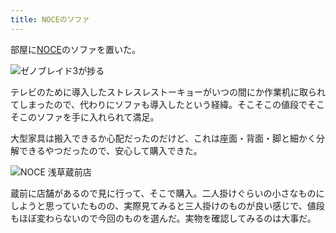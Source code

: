 ```yaml
---
title: NOCEのソファ
---
```

部屋に[NOCE](https://www.noce.co.jp/)のソファを置いた。

![](https://lh3.googleusercontent.com/e69zx2FTN2Ocv3N3Tm80KuwEzZ8BWIQB-0PMkHz-gaOxu-AdB5IuXMLBtqZqdszzvMXKZ6beosSUzYlf35aqrnVceBErnVcS0wYEiscLKt6Zf67kA7xGLte94m_vkwE5nr-6aAbAUcjiR7dlkHqpZ0s "ゼノブレイド3が捗る")

テレビのために導入したストレスレストーキョーがいつの間にか作業机に取られてしまったので、代わりにソファも導入したという経緯。そこそこの値段でそこそこのソファを手に入れられて満足。

大型家具は搬入できるか心配だったのだけど、これは座面・背面・脚と細かく分解できるやつだったので、安心して購入できた。

![](https://lh6.googleusercontent.com/JM1Vnl6A6d_dcOZadAwit5mI8BWUvQeWvp0W5nyVHxtIuO9Tkv5A54qaKdTWZng1vszYWaQllmRVxtlmjFHOFYxoFlKKaUdFam_teVZNH2luybhE1El3tHWkdQpLyQKf6P5K-tW5qv8w_NCyJs5qv98 "NOCE 浅草蔵前店")

蔵前に店舗があるので見に行って、そこで購入。二人掛けぐらいの小さなものにしようと思っていたものの、実際見てみると三人掛けのものが良い感じで、値段もほぼ変わらないので今回のものを選んだ。実物を確認してみるのは大事だ。
